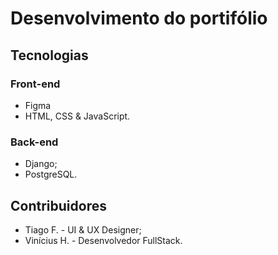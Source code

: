 # Desenvolvimento do portifólio

## Tecnologias

### Front-end

- Figma
- HTML, CSS & JavaScript.

### Back-end

- Django;
- PostgreSQL.

## Contribuidores

- Tiago F. - UI & UX Designer;
- Vinícius H. - Desenvolvedor FullStack.
